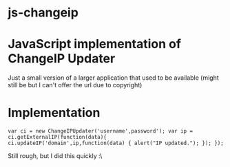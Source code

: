 # js-changeip

# JavaScript implementation of ChangeIP Updater
Just a small version of a larger application that used to be available (might still be but I can't offer the url due to copyright)

# Implementation
`var ci = new ChangeIPUpdater('username',password');
var ip = ci.getExternalIP(function(data){
   ci.updateIP('domain',ip,function(data) {
        alert("IP updated.");
    });
});`

Still rough, but I did this quickly :\


